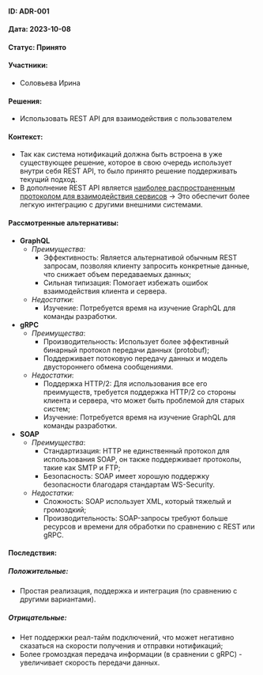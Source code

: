 #### ID: ADR-001

#### Дата: 2023-10-08

#### Статус: Принято

#### Участники:
- Соловьева Ирина

#### Решения:
- Использовать REST API для взаимодействия с пользователем

#### Контекст:
- Так как система нотификаций должна быть встроена в уже существующее решение, которое в свою очередь использует внутри себя REST API, то было принято решение поддерживать текущий подход.
- В дополнение REST API является [наиболее распространенным протоколом для взаимодействия сервисов](https://www.postman.com/state-of-api/api-technologies/#architectural-style-soap-slips) -> Это обеспечит более легкую интеграцию с другими внешними системами.
#### Рассмотренные альтернативы:

- **GraphQL**
	- _Преимущества:_ 
		- Эффективность: Является альтернативой обычным REST запросам, позволяя клиенту запросить конкретные данные, что снижает объем передаваемых данных; 
		- Сильная типизация: Помогает избежать ошибок взаимодействия клиента и сервера.
	- _Недостатки_:
		- Изучение: Потребуется время на изучение GraphQL для команды разработки.
- **gRPC**
	- _Преимущества_:
		- Производительность: Использует более эффективный бинарный протокол передачи данных (protobuf);
		- Поддерживает потоковую передачу данных и модель двустороннего обмена сообщениями.
	- _Недостатки_:
		- Поддержка HTTP/2: Для использования все его преимуществ, требуется поддержка HTTP/2 со стороны клиента и сервера, что может быть проблемой для старых систем;
		- Изучение: Потребуется время на изучение GraphQL для команды разработки.
- **SOAP**
	- _Преимущества_:
		- Стандартизация: HTTP не единственный протокол для использования SOAP, он также поддерживает протоколы, такие как SMTP и FTP;  
		- Безопасность: SOAP имеет хорошую поддержку безопасности благодаря стандартам WS-Security.
	- _Недостатки:_  
		- Сложность: SOAP использует XML, который тяжелый и громоздкий;  
		- Производительность: SOAP-запросы требуют больше ресурсов и времени для обработки по сравнению с REST или gRPC.
#### Последствия:

##### Положительные:
* Простая реализация, поддержка и интеграция (по сравнению с другими вариантами).

##### Отрицательные:
* Нет поддержки реал-тайм подключений, что может негативно сказаться на скорости получения и отправки нотификаций;
* Более громоздкая передача информации (в сравнении с gRPC) - увеличивает скорость передачи данных.